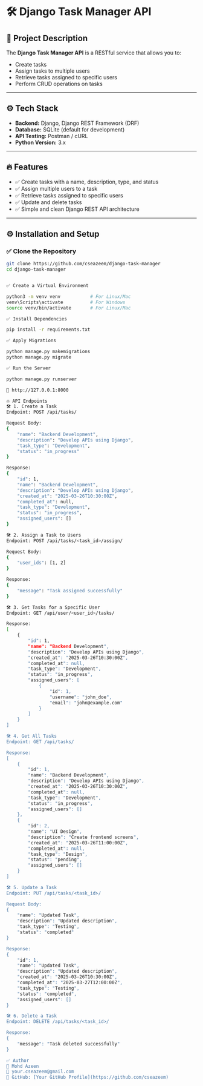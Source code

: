 # 🛠️ Django Task Manager API

## 🚀 Project Description
The **Django Task Manager API** is a RESTful service that allows you to:
- Create tasks
- Assign tasks to multiple users
- Retrieve tasks assigned to specific users
- Perform CRUD operations on tasks

---

## ⚙️ Tech Stack
- **Backend:** Django, Django REST Framework (DRF)
- **Database:** SQLite (default for development)
- **API Testing:** Postman / cURL
- **Python Version:** 3.x

---

## 🔥 Features
- ✅ Create tasks with a name, description, type, and status  
- ✅ Assign multiple users to a task  
- ✅ Retrieve tasks assigned to specific users  
- ✅ Update and delete tasks  
- ✅ Simple and clean Django REST API architecture  

---

## ⚙️ Installation and Setup

### ✅ Clone the Repository
```bash
git clone https://github.com/cseazeem/django-task-manager
cd django-task-manager


✅ Create a Virtual Environment

python3 -m venv venv           # For Linux/Mac
venv\Scripts\activate          # For Windows
source venv/bin/activate       # For Linux/Mac

✅ Install Dependencies

pip install -r requirements.txt

✅ Apply Migrations

python manage.py makemigrations
python manage.py migrate

✅ Run the Server

python manage.py runserver

📍 http://127.0.0.1:8000

🔥 API Endpoints
🛠️ 1. Create a Task
Endpoint: POST /api/tasks/

Request Body:
{
    "name": "Backend Development",
    "description": "Develop APIs using Django",
    "task_type": "Development",
    "status": "in_progress"
}

Response:
{
    "id": 1,
    "name": "Backend Development",
    "description": "Develop APIs using Django",
    "created_at": "2025-03-26T10:30:00Z",
    "completed_at": null,
    "task_type": "Development",
    "status": "in_progress",
    "assigned_users": []
}

🛠️ 2. Assign a Task to Users
Endpoint: POST /api/tasks/<task_id>/assign/

Request Body:
{
    "user_ids": [1, 2]
}

Response:
{
    "message": "Task assigned successfully"
}

🛠️ 3. Get Tasks for a Specific User
Endpoint: GET /api/user/<user_id>/tasks/

Response:
[
    {
        "id": 1,
        "name": "Backend Development",
        "description": "Develop APIs using Django",
        "created_at": "2025-03-26T10:30:00Z",
        "completed_at": null,
        "task_type": "Development",
        "status": "in_progress",
        "assigned_users": [
            {
                "id": 1,
                "username": "john_doe",
                "email": "john@example.com"
            }
        ]
    }
]

🛠️ 4. Get All Tasks
Endpoint: GET /api/tasks/

Response:
[
    {
        "id": 1,
        "name": "Backend Development",
        "description": "Develop APIs using Django",
        "created_at": "2025-03-26T10:30:00Z",
        "completed_at": null,
        "task_type": "Development",
        "status": "in_progress",
        "assigned_users": []
    },
    {
        "id": 2,
        "name": "UI Design",
        "description": "Create frontend screens",
        "created_at": "2025-03-26T11:00:00Z",
        "completed_at": null,
        "task_type": "Design",
        "status": "pending",
        "assigned_users": []
    }
]

🛠️ 5. Update a Task
Endpoint: PUT /api/tasks/<task_id>/

Request Body:
{
    "name": "Updated Task",
    "description": "Updated description",
    "task_type": "Testing",
    "status": "completed"
}

Response:
{
    "id": 1,
    "name": "Updated Task",
    "description": "Updated description",
    "created_at": "2025-03-26T10:30:00Z",
    "completed_at": "2025-03-27T12:00:00Z",
    "task_type": "Testing",
    "status": "completed",
    "assigned_users": []
}

🛠️ 6. Delete a Task
Endpoint: DELETE /api/tasks/<task_id>/

Response:
{
    "message": "Task deleted successfully"
}

✅ Author
👤 Mohd Azeen
📧 your.cseazeem@gmail.com
📍 GitHub: [Your GitHub Profile](https://github.com/cseazeem)

